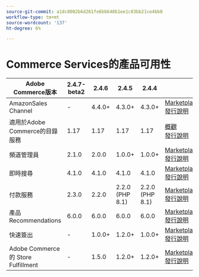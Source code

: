 ```yaml
---
source-git-commit: a1dc8002b6d261fe6bb648b1ee1c03bb21ce4bb0
workflow-type: tm+mt
source-wordcount: '137'
ht-degree: 6%

---
```

# Commerce Services的產品可用性


<table style="table-layout:auto">
  <thead>
    <tr>
      <th>Adobe Commerce版本</th>
      <th>2.4.7-beta2</th>
      <th>2.4.6</th>
      <th>2.4.5</th>
      <th>2.4.4</th>
      <th></th>
    </tr>
  </thead>
  <tbody>
      <tr>
          <td>AmazonSales Channel</td>
          <td>-</td>
          <td>4.4.0+</td>
          <td>4.3.0+</td>
          <td>4.3.0+</td>
          <td>
              <a href="https://commercemarketplace.adobe.com/magento-module-amazon.html">Marketplace</a><br/>
              <a href="https://experienceleague.adobe.com/docs/commerce-channels/amazon/release-notes.html">發行說明</a><br/>
          </td>
      </tr>
      <tr>
          <td>適用於Adobe Commerce的目錄服務</td>
          <td>1.17</td>
          <td>1.17</td>
          <td>1.17</td>
          <td>1.17</td>
          <td>
              <a href="https://experienceleague.adobe.com/docs/commerce-merchant-services/catalog-service/guide-overview.html">概觀</a><br/>
              <a href="https://experienceleague.adobe.com/docs/commerce-merchant-services/catalog-service/release-notes.html">發行說明</a><br/>
          </td>
      </tr>
      <tr>
          <td>頻道管理員</td>
          <td>2.1.0</td>
          <td>2.0.0</td>
          <td>1.0.0+</td>
          <td>1.0.0+</td>
          <td>
              <a href="https://commercemarketplace.adobe.com/magento-channel-manager.html">Marketplace</a><br/>
              <a href="https://experienceleague.adobe.com/docs/commerce-channels/channel-manager/release-notes.html">發行說明</a><br/>
          </td>
      </tr>
      <tr>
          <td>即時搜尋</td>
          <td>4.1.0</td>
          <td>4.1.0</td>
          <td>4.1.0</td>
          <td>4.1.0</td>
          <td>
              <a href="https://commercemarketplace.adobe.com/magento-live-search.html">Marketplace</a><br/>
              <a href="https://experienceleague.adobe.com/docs/commerce-merchant-services/live-search/release-notes.html">發行說明</a><br/>
          </td>
      </tr>
      <tr>
          <td>付款服務</td>
          <td>2.3.0</td>
          <td>2.2.0</td>
          <td>2.2.0 (PHP 8.1)</td>
          <td>2.2.0 (PHP 8.1)</td>
          <td>
              <a href="https://commercemarketplace.adobe.com/magento-payment-services.html">Marketplace</a><br/>
              <a href="https://experienceleague.adobe.com/docs/commerce-merchant-services/payment-services/release-notes.html">發行說明</a><br/>
          </td>
      </tr>
      <tr>
          <td>產品Recommendations</td>
          <td>6.0.0</td>
          <td>6.0.0</td>
          <td>6.0.0</td>
          <td>6.0.0</td>
          <td>
              <a href="https://commercemarketplace.adobe.com/magento-product-recommendations.html">Marketplace</a><br/>
              <a href="https://experienceleague.adobe.com/docs/commerce-merchant-services/product-recommendations/release-notes.html">發行說明</a><br/>
          </td>
      </tr>
      <tr>
          <td>快速簽出</td>
          <td>-</td>
          <td>1.0.0+</td>
          <td>1.2.0+</td>
          <td>1.0.0+</td>
          <td>
              <a href="https://commercemarketplace.adobe.com/magento-quick-checkout.html">Marketplace</a><br/>
              <a href="https://experienceleague.adobe.com/docs/commerce-merchant-services/product-recommendations/release-notes.html">發行說明</a><br/>
          </td>
      </tr>
      <tr>
          <td>Adobe Commerce 的 Store Fulfillment</td>
          <td>-</td>
          <td>1.5.0</td>
          <td>1.2.0+</td>
          <td>1.2.0+</td>
          <td>
              <a href="https://commercemarketplace.adobe.com/store-fulfillment-magento-walmart.html">Marketplace</a><br/>
              <a href="https://experienceleague.adobe.com/docs/commerce-merchant-services/store-fulfillment/release-notes.html">發行說明</a><br/>
          </td>
      </tr>
  </tbody>
</table>
